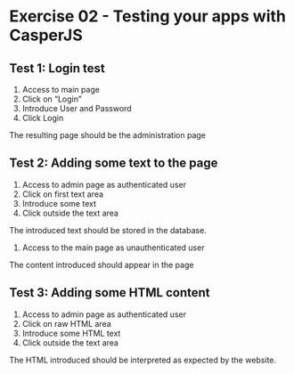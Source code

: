 # Exercise 02 - Testing your apps with CasperJS

## Test 1: Login test

1. Access to main page
1. Click on “Login”
1. Introduce User and Password
1. Click Login

The resulting page should be the administration page

## Test 2: Adding some text to the page

1. Access to admin page as authenticated user
1. Click on first text area
1. Introduce some text
1. Click outside the text area

The introduced text should be stored in the database.

1. Access to the main page as unauthenticated user

The content introduced should appear in the page

## Test 3: Adding some HTML content

1. Access to admin page as authenticated user
1. Click on raw HTML area
1. Introduce some HTML text
1. Click outside the text area

The HTML introduced should be interpreted as expected by the website.
